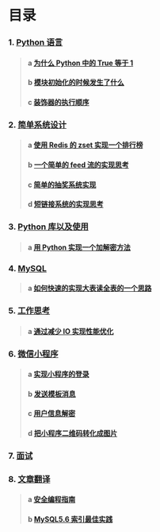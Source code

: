 # 目录

### 1. [Python 语言](/python)
> #### a [为什么 Python 中的 True 等于 1](./python/true_1.md)
> #### b [模块初始化的时候发生了什么](./python/module_init.md)
> #### c [装饰器的执行顺序](./python/decorator.md)

### 2. [简单系统设计](/system)
> #### a [使用 Redis 的 zset 实现一个排行榜](./system/ranking.md)
> #### b [一个简单的 feed 流的实现思考](./system/feed.md)
> #### c [简单的抽奖系统实现](./system/award.md)
> #### d [短链接系统的实现思考](./system/short_url.md)

### 3. [Python 库以及使用](/python_library)
> #### a [用 Python 实现一个加解密方法](./library/)

### 4. [MySQL](/mysql)
> #### a [如何快速的实现大表读全表的一个思路](./mysql/big_table.md)

### 5. [工作思考](/work)
> #### a [通过减少 IO 实现性能优化](./work)

### 6. [微信小程序](/wechat)
> #### a [实现小程序的登录](./wechat#2.1-实现小程序的登录)
> #### b [发送模板消息](./wechat#2.2-发送模板消息)
> #### c [用户信息解密](./wechat#2.3-用户信息解密)
> #### d [把小程序二维码转化成图片](./wechat#2.4-把小程序二维码转化成图片)

### 7. [面试](/interview)


### 8. [文章翻译](/translation)
> #### a [安全编程指南](./translation/secure_coding_guidelines.md)
> #### b [MySQL5.6 索引最佳实践](./translation/mysql_index.md)

